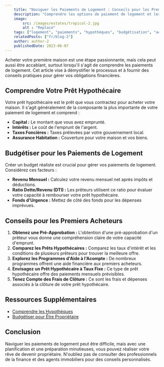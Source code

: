 ```yaml
---
    title: "Naviguer les Paiements de Logement : Conseils pour les Premiers Acheteurs"
    description: "Comprendre les options de paiement de logement et les stratégies pour les premiers acheteurs. Explorez la  budgétisation, les prêts hypothécaires et plus encore."
    image:  
        src: /images/estates/tropical-2.jpg
        alt : "Replace"
    tags: ["logement", "paiements", "hypothèques", "budgétisation", "achatmaison"]
    relatedPosts: ["fr/blog-2"] 
    author: author-2
    publishedDate: 2023-06-07
---
```



Acheter votre première maison est une étape passionnante, mais cela peut aussi être accablant, surtout lorsqu'il s'agit de comprendre les paiements de logement. Cet article vise à démystifier le processus et à fournir des conseils pratiques pour gérer vos obligations financières.

## Comprendre Votre Prêt Hypothécaire

Votre prêt hypothécaire est le prêt que vous contractez pour acheter votre maison. Il s'agit généralement de la composante la plus importante de votre paiement de logement et comprend :

* **Capital :** Le montant que vous avez emprunté.
* **Intérêts :** Le coût de l'emprunt de l'argent.
* **Taxes Foncières :** Taxes prélevées par votre gouvernement local.
* **Assurance Habitation :** Couverture pour votre maison et vos biens.

## Budgétiser pour les Paiements de Logement

Créer un budget réaliste est crucial pour gérer vos paiements de logement. Considérez ces facteurs :

* **Revenu Mensuel :** Calculez votre revenu mensuel net après impôts et déductions.
* **Ratio Dette/Revenu (DTI) :** Les prêteurs utilisent ce ratio pour évaluer votre capacité à rembourser votre prêt hypothécaire.
* **Fonds d'Urgence :** Mettez de côté des fonds pour les dépenses imprévues.

## Conseils pour les Premiers Acheteurs

1.  **Obtenez une Pré-Approbation :** L'obtention d'une pré-approbation d'un prêteur vous donne une compréhension claire de votre capacité d'emprunt.
2.  **Comparez les Prêts Hypothécaires :** Comparez les taux d'intérêt et les conditions de plusieurs prêteurs pour trouver la meilleure offre.
3.  **Explorez les Programmes d'Aide à l'Acompte :** De nombreux programmes offrent une aide financière aux premiers acheteurs.
4.  **Envisagez un Prêt Hypothécaire à Taux Fixe :** Ce type de prêt hypothécaire offre des paiements mensuels prévisibles.
5.  **Tenez Compte des Frais de Clôture :** Ce sont les frais et dépenses associés à la clôture de votre prêt hypothécaire.

## Ressources Supplémentaires

* [Comprendre les Hypothèques](/blog/comprendre-les-hypotheques)
* [Budgétiser pour Être Propriétaire](/blog/budgetiser-pour-etre-proprietaire)

## Conclusion

Naviguer les paiements de logement peut être difficile, mais avec une planification et une préparation minutieuses, vous pouvez réaliser votre rêve de devenir propriétaire. N'oubliez pas de consulter des professionnels de la finance et des agents immobiliers pour des conseils personnalisés.